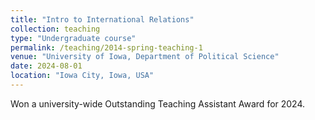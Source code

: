 ```yaml
---
title: "Intro to International Relations"
collection: teaching
type: "Undergraduate course"
permalink: /teaching/2014-spring-teaching-1
venue: "University of Iowa, Department of Political Science"
date: 2024-08-01
location: "Iowa City, Iowa, USA"
---
```


Won a university-wide Outstanding Teaching Assistant Award for 2024.
